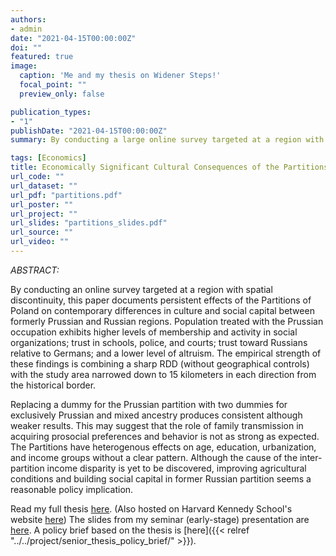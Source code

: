 ```yaml
---
authors:
- admin
date: "2021-04-15T00:00:00Z"
doi: ""
featured: true
image:
  caption: 'Me and my thesis on Widener Steps!'
  focal_point: ""
  preview_only: false

publication_types:
- "1"
publishDate: "2021-04-15T00:00:00Z"
summary: By conducting a large online survey targeted at a region with spatial discontinuity, this research documents persistent effects of the Partitions of Poland on contemporary differences in culture and social capital between formerly Prussian and Russian regions. 

tags: [Economics]
title: Economically Significant Cultural Consequences of the Partitions of Poland
url_code: ""
url_dataset: ""
url_pdf: "partitions.pdf"
url_poster: ""
url_project: ""
url_slides: "partitions_slides.pdf"
url_source: ""
url_video: ""
---
```


*ABSTRACT:*

By conducting an online survey targeted at a region with spatial discontinuity, this paper documents persistent effects of the Partitions of Poland on contemporary differences in culture and social capital between formerly Prussian and Russian regions. Population treated with the Prussian occupation exhibits higher levels of membership and activity in social organizations; trust in schools, police, and courts; trust toward Russians relative to Germans; and a lower level of altruism. The empirical strength of these findings is combining a sharp RDD (without geographical controls) with the study area narrowed down to 15 kilometers in each direction from the historical border.

Replacing a dummy for the Prussian partition with two dummies for exclusively Prussian and mixed ancestry produces consistent although weaker results. This may suggest that the role of family transmission in acquiring prosocial preferences and behavior is not as strong as expected. The Partitions have heterogenous effects on age, education, urbanization, and income groups without a clear pattern. Although the cause of the inter-partition income disparity is yet to be discovered, improving agricultural conditions and building social capital in former Russian partition seems a reasonable policy implication.

Read my full thesis <a href="partitions.pdf">here</a>. (Also hosted on Harvard Kennedy School's website [here](https://www.hks.harvard.edu/sites/default/files/centers/cid/files/publications/CID_Wiener_Inequality%20Award%20Research/Pawel%20Rybacki%20(1-A).pdf)) The slides from my seminar (early-stage) presentation are <a href="partitions_slides.pdf">here</a>. A policy brief based on the thesis is [here]({{< relref "../../project/senior_thesis_policy_brief/" >}}).

